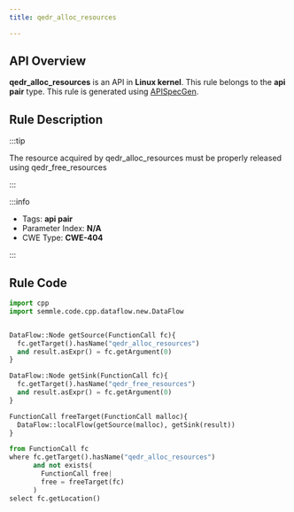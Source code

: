 ```yaml
---
title: qedr_alloc_resources

---
```



## API Overview
**qedr_alloc_resources** is an API in **Linux kernel**. This rule belongs to the **api pair** type. This rule is generated using [APISpecGen](../../tools/APISpecGen).
## Rule Description

:::tip

The resource acquired by qedr_alloc_resources must be properly released using qedr_free_resources

:::

:::info

- Tags: **api pair**
- Parameter Index: **N/A**
- CWE Type: **CWE-404**

:::

## Rule Code
```python
import cpp
import semmle.code.cpp.dataflow.new.DataFlow


DataFlow::Node getSource(FunctionCall fc){
  fc.getTarget().hasName("qedr_alloc_resources")
  and result.asExpr() = fc.getArgument(0)
}

DataFlow::Node getSink(FunctionCall fc){
  fc.getTarget().hasName("qedr_free_resources")
  and result.asExpr() = fc.getArgument(0)
}

FunctionCall freeTarget(FunctionCall malloc){
  DataFlow::localFlow(getSource(malloc), getSink(result))
}

from FunctionCall fc
where fc.getTarget().hasName("qedr_alloc_resources")
      and not exists(
        FunctionCall free| 
        free = freeTarget(fc)
      )
select fc.getLocation()

    
```